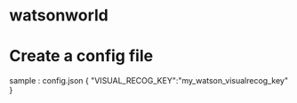 # watsonworld

# Create a config file 

sample :
config.json
{
    "VISUAL_RECOG_KEY":"my_watson_visualrecog_key"
}
